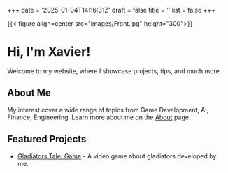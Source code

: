 +++
date = '2025-01-04T14:16:31Z'
draft = false
title = ''
list = false
+++


{{< figure align=center src="images/Front.jpg" height="300">}}

# Hi, I'm Xavier!
Welcome to my website, where I showcase projects, tips, and much more.

## About Me
My interest cover a wide range of topics from Game Development, AI, Finance, Engineering. Learn more about me on the [About](about/) page.

## Featured Projects
- [Gladiators Tale: Game](./projects/project1/) - A video game about gladiators developed by me.


